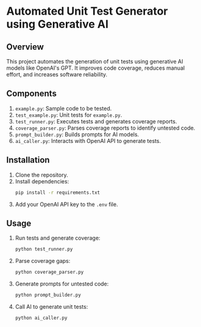 
# Automated Unit Test Generator using Generative AI

## Overview
This project automates the generation of unit tests using generative AI models like OpenAI's GPT. It improves code coverage, reduces manual effort, and increases software reliability.

## Components
1. `example.py`: Sample code to be tested.
2. `test_example.py`: Unit tests for `example.py`.
3. `test_runner.py`: Executes tests and generates coverage reports.
4. `coverage_parser.py`: Parses coverage reports to identify untested code.
5. `prompt_builder.py`: Builds prompts for AI models.
6. `ai_caller.py`: Interacts with OpenAI API to generate tests.

## Installation
1. Clone the repository.
2. Install dependencies:
   ```bash
   pip install -r requirements.txt
   ```
3. Add your OpenAI API key to the `.env` file.

## Usage
1. Run tests and generate coverage:
   ```bash
   python test_runner.py
   ```
2. Parse coverage gaps:
   ```bash
   python coverage_parser.py
   ```
3. Generate prompts for untested code:
   ```bash
   python prompt_builder.py
   ```
4. Call AI to generate unit tests:
   ```bash
   python ai_caller.py
   ```
